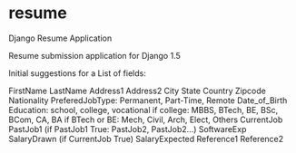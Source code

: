 resume
======

Django Resume Application

Resume submission application for Django 1.5

Initial suggestions for a List of fields:

FirstName
LastName
Address1
Address2
City
State
Country
Zipcode
Nationality
PreferedJobType: Permanent, Part-Time, Remote
Date_of_Birth
Education: school, college, vocational
  if college: MBBS, BTech, BE, BSc, BCom, CA, BA
      if BTech or BE: Mech, Civil, Arch, Elect, Others
CurrentJob
PastJob1 (if PastJob1 True: PastJob2, PastJob2...)
SoftwareExp
SalaryDrawn (if CurrentJob True)
SalaryExpected
Reference1
Reference2
